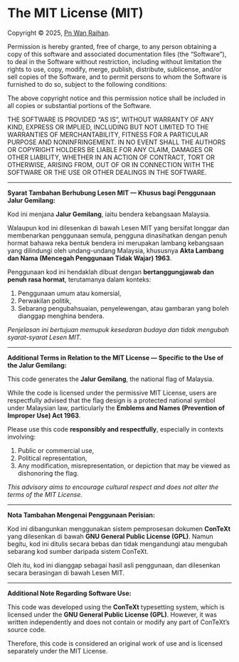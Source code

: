 # The MIT License (MIT)

Copyright © 2025, [Pn Wan Raihan](https://wraihan.com).

Permission is hereby granted, free of charge, to any person obtaining a copy of this software and associated documentation files (the “Software”), to deal in the Software without restriction, including without limitation the rights to use, copy, modify, merge, publish, distribute, sublicense, and/or sell copies of the Software, and to permit persons to whom the Software is furnished to do so, subject to the following conditions:

The above copyright notice and this permission notice shall be included in all copies or substantial portions of the Software.

THE SOFTWARE IS PROVIDED “AS IS”, WITHOUT WARRANTY OF ANY KIND, EXPRESS OR IMPLIED, INCLUDING BUT NOT LIMITED TO THE WARRANTIES OF MERCHANTABILITY, FITNESS FOR A PARTICULAR PURPOSE AND NONINFRINGEMENT. IN NO EVENT SHALL THE AUTHORS OR COPYRIGHT HOLDERS BE LIABLE FOR ANY CLAIM, DAMAGES OR OTHER LIABILITY, WHETHER IN AN ACTION OF CONTRACT, TORT OR OTHERWISE, ARISING FROM, OUT OF OR IN CONNECTION WITH THE SOFTWARE OR THE USE OR OTHER DEALINGS IN THE SOFTWARE.

---
**Syarat Tambahan Berhubung Lesen MIT — Khusus bagi Penggunaan Jalur Gemilang:**

Kod ini menjana **Jalur Gemilang**, iaitu bendera kebangsaan Malaysia.

Walaupun kod ini dilesenkan di bawah Lesen MIT yang bersifat longgar dan membenarkan penggunaan semula, pengguna dinasihatkan dengan penuh hormat bahawa reka bentuk bendera ini merupakan lambang kebangsaan yang dilindungi oleh undang-undang Malaysia, khususnya **Akta Lambang dan Nama (Mencegah Penggunaan Tidak Wajar) 1963**.

Penggunaan kod ini hendaklah dibuat dengan **bertanggungjawab dan penuh rasa hormat**, terutamanya dalam konteks:

1. Penggunaan umum atau komersial,
2. Perwakilan politik,
3. Sebarang pengubahsuaian, penyelewengan, atau gambaran yang boleh dianggap menghina bendera.

*Penjelasan ini bertujuan memupuk kesedaran budaya dan tidak mengubah syarat-syarat Lesen MIT.*

---
**Additional Terms in Relation to the MIT License — Specific to the Use of the Jalur Gemilang:**

This code generates the **Jalur Gemilang**, the national flag of Malaysia.

While the code is licensed under the permissive MIT License, users are respectfully advised that the flag design is a protected national symbol under Malaysian law, particularly the **Emblems and Names (Prevention of Improper Use) Act 1963**.

Please use this code **responsibly and respectfully**, especially in contexts involving:

1. Public or commercial use,
2. Political representation,
3. Any modification, misrepresentation, or depiction that may be viewed as dishonoring the flag.

*This advisory aims to encourage cultural respect and does not alter the terms of the MIT License.*

---
**Nota Tambahan Mengenai Penggunaan Perisian:**

Kod ini dibangunkan menggunakan sistem pemprosesan dokumen **ConTeXt** yang dilesenkan di bawah **GNU General Public License (GPL)**. Namun begitu, kod ini ditulis secara bebas dan tidak mengandungi atau mengubah sebarang kod sumber daripada sistem ConTeXt.

Oleh itu, kod ini dianggap sebagai hasil asli penggunaan, dan dilesenkan secara berasingan di bawah Lesen MIT.

---
**Additional Note Regarding Software Use:**

This code was developed using the **ConTeXt** typesetting system, which is licensed under the **GNU General Public License (GPL)**. However, it was written independently and does not contain or modify any part of ConTeXt’s source code.

Therefore, this code is considered an original work of use and is licensed separately under the MIT License.
